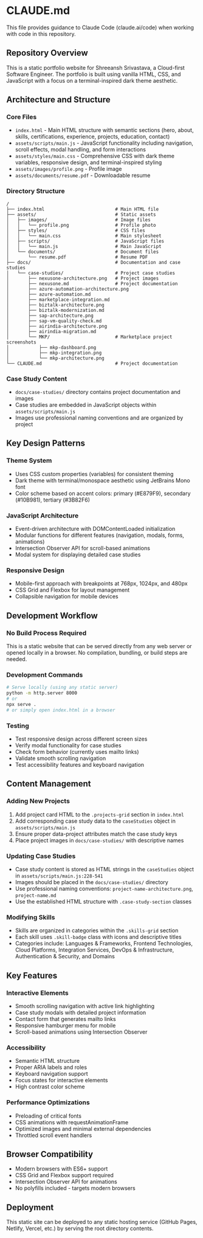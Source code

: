 # CLAUDE.md

This file provides guidance to Claude Code (claude.ai/code) when working with code in this repository.

## Repository Overview

This is a static portfolio website for Shreeansh Srivastava, a Cloud-first Software Engineer. The portfolio is built using vanilla HTML, CSS, and JavaScript with a focus on a terminal-inspired dark theme aesthetic.

## Architecture and Structure

### Core Files
- `index.html` - Main HTML structure with semantic sections (hero, about, skills, certifications, experience, projects, education, contact)
- `assets/scripts/main.js` - JavaScript functionality including navigation, scroll effects, modal handling, and form interactions
- `assets/styles/main.css` - Comprehensive CSS with dark theme variables, responsive design, and terminal-inspired styling
- `assets/images/profile.png` - Profile image
- `assets/documents/resume.pdf` - Downloadable resume

### Directory Structure
```
/
├── index.html                          # Main HTML file
├── assets/                             # Static assets
│   ├── images/                         # Image files
│   │   └── profile.png                 # Profile photo
│   ├── styles/                         # CSS files
│   │   └── main.css                    # Main stylesheet
│   ├── scripts/                        # JavaScript files
│   │   └── main.js                     # Main JavaScript
│   └── documents/                      # Document files
│       └── resume.pdf                  # Resume PDF
├── docs/                               # Documentation and case studies
│   └── case-studies/                   # Project case studies
│       ├── nexusone-architecture.png   # Project images
│       ├── nexusone.md                 # Project documentation
│       ├── azure-automation-architecture.png
│       ├── azure-automation.md
│       ├── marketplace-integration.md
│       ├── biztalk-architecture.png
│       ├── biztalk-modernization.md
│       ├── sap-architecture.png
│       ├── sap-vm-quality-check.md
│       ├── airindia-architecture.png
│       ├── airindia-migration.md
│       └── MKP/                        # Marketplace project screenshots
│           ├── mkp-dashboard.png
│           ├── mkp-integration.png
│           └── mkp-architecture.png
└── CLAUDE.md                           # Project documentation
```

### Case Study Content
- `docs/case-studies/` directory contains project documentation and images
- Case studies are embedded in JavaScript objects within `assets/scripts/main.js`
- Images use professional naming conventions and are organized by project

## Key Design Patterns

### Theme System
- Uses CSS custom properties (variables) for consistent theming
- Dark theme with terminal/monospace aesthetic using JetBrains Mono font
- Color scheme based on accent colors: primary (#E879F9), secondary (#10B981), tertiary (#3B82F6)

### JavaScript Architecture
- Event-driven architecture with DOMContentLoaded initialization
- Modular functions for different features (navigation, modals, forms, animations)
- Intersection Observer API for scroll-based animations
- Modal system for displaying detailed case studies

### Responsive Design
- Mobile-first approach with breakpoints at 768px, 1024px, and 480px
- CSS Grid and Flexbox for layout management
- Collapsible navigation for mobile devices

## Development Workflow

### No Build Process Required
This is a static website that can be served directly from any web server or opened locally in a browser. No compilation, bundling, or build steps are needed.

### Development Commands
```bash
# Serve locally (using any static server)
python -m http.server 8000
# or
npx serve .
# or simply open index.html in a browser
```

### Testing
- Test responsive design across different screen sizes
- Verify modal functionality for case studies
- Check form behavior (currently uses mailto links)
- Validate smooth scrolling navigation
- Test accessibility features and keyboard navigation

## Content Management

### Adding New Projects
1. Add project card HTML to the `.projects-grid` section in `index.html`
2. Add corresponding case study data to the `caseStudies` object in `assets/scripts/main.js`
3. Ensure proper data-project attributes match the case study keys
4. Place project images in `docs/case-studies/` with descriptive names

### Updating Case Studies
- Case study content is stored as HTML strings in the `caseStudies` object in `assets/scripts/main.js:228-541`
- Images should be placed in the `docs/case-studies/` directory
- Use professional naming conventions: `project-name-architecture.png`, `project-name.md`
- Use the established HTML structure with `.case-study-section` classes

### Modifying Skills
- Skills are organized in categories within the `.skills-grid` section
- Each skill uses `.skill-badge` class with icons and descriptive titles
- Categories include: Languages & Frameworks, Frontend Technologies, Cloud Platforms, Integration Services, DevOps & Infrastructure, Authentication & Security, and Domains

## Key Features

### Interactive Elements
- Smooth scrolling navigation with active link highlighting
- Case study modals with detailed project information
- Contact form that generates mailto links
- Responsive hamburger menu for mobile
- Scroll-based animations using Intersection Observer

### Accessibility
- Semantic HTML structure
- Proper ARIA labels and roles
- Keyboard navigation support
- Focus states for interactive elements
- High contrast color scheme

### Performance Optimizations
- Preloading of critical fonts
- CSS animations with requestAnimationFrame
- Optimized images and minimal external dependencies
- Throttled scroll event handlers

## Browser Compatibility
- Modern browsers with ES6+ support
- CSS Grid and Flexbox support required
- Intersection Observer API for animations
- No polyfills included - targets modern browsers

## Deployment
This static site can be deployed to any static hosting service (GitHub Pages, Netlify, Vercel, etc.) by serving the root directory contents.